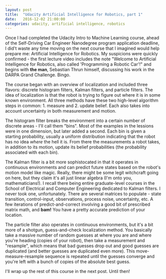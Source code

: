 ```yaml
---
layout: post
title:  "Udacity Artificial Intelligence for Robotics, part 1"
date:   2016-12-02 21:00:00 
categories: udacity, artificial intelligence, robotics
---
```


Once I had completed the Udacity Intro to Machine Learning course, ahead of the Self-Driving Car Engineer Nanodegree program application deadline, I did't waste any time moving on the next course that I imagined would help prepare me: Artificial Intelligence for Robotics. My suspicions were quickly confirmed - the first lecture video includes the note "Welcome to Artificial Intelligence for Robotics, also called 'Programming a Robotic Car'!" and begins with **the man**, Sebastian Thrun himself, discussing his work in the DARPA Grand Challenge. Bingo.

The course began with an overview of localization and included three flavors: discrete histogram filters, Kalman filters, and particle filters. The idea of localization is that the robot is trying to figure out where it is in some known environment. All three methods have these two high-level algorithm steps in common: 1. measure and 2. update belief. Each also takes into account uncertainty in both measurement and motion.

The histogram filter breaks the environment into a certain number of discrete areas - I'll call them "bins". Most of the examples in the lessions were in one dimension, but later added a second. Each bin is given a starting probability, usually a uniform distribution indicating that the robot has no idea *where* the hell it is. From there the measurements a robot takes, in addition to its motion, update its belief probabilities (the probability associated with each bin). 

The Kalman filter is a bit more sophistocated in that it operates in continuous environments and can predict future states based on the robot's motion model like magic. Really, there might be some legit witchcraft going on here, but they claim it's all just linear algebra (I'm onto you, mathematicians!). I recall there being entire graduate-level courses in the School of Electrical and Computer Engineering dedicated to Kalman filters. I never took one, unfortunately. There are several matrices to populate - state transition, control-input, observations, process noise, uncertainty, etc. A few iterations of predict-and-correct involving a good bit of prescribed matrix math, and **bam!** You have a pretty accurate prediction of your location. 

The particle filter also operates in continuous environments, but it's a bit more of a shotgun, guess-and-check localization method. You basically take a massive number of random guesses at where you are and where you're heading (copies of your robot), then take a measurement and "resample", which means that bad guesses drop out and good guesses are duplicated (and better guesses are duplicated even more). This move-measure-resample sequence is repeated until the guesses converge and you're left with a bunch of copies of the absolute best guess. 

I'll wrap up the rest of this course in the next post. Until then!
